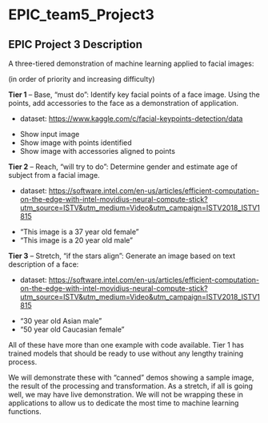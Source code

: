 # EPIC_team5_Project3

## EPIC Project 3 Description

A three-tiered demonstration of machine learning applied to facial images:

(in order of priority and increasing difficulty)

**Tier 1** – Base, “must do”: Identify key facial points of a face image. Using the points, add accessories to the face as a demonstration of application.
- dataset:  https://www.kaggle.com/c/facial-keypoints-detection/data
 * Show input image
 * Show image with points identified
 * Show image with accessories aligned to points

**Tier 2** – Reach, “will try to do”: Determine gender and estimate age of subject from a facial image.
- dataset:  https://software.intel.com/en-us/articles/efficient-computation-on-the-edge-with-intel-movidius-neural-compute-stick?utm_source=ISTV&utm_medium=Video&utm_campaign=ISTV2018_ISTV1815
 * “This image is a 37 year old female”
 * “This image is a 20 year old male”


**Tier 3** – Stretch, “if the stars align”: Generate an image based on text description of a face:
- dataset:  https://software.intel.com/en-us/articles/efficient-computation-on-the-edge-with-intel-movidius-neural-compute-stick?utm_source=ISTV&utm_medium=Video&utm_campaign=ISTV2018_ISTV1815
 * “30 year old Asian male”
 * “50 year old Caucasian female”


All of these have more than one example with code available. Tier 1 has trained models that should be ready to use without any lengthy training process.

We will demonstrate these with “canned” demos showing a sample image, the result of the processing and transformation. As a stretch, if all is going well, we may have live demonstration. We will not be wrapping these in applications to allow us to dedicate the most time to machine learning functions.